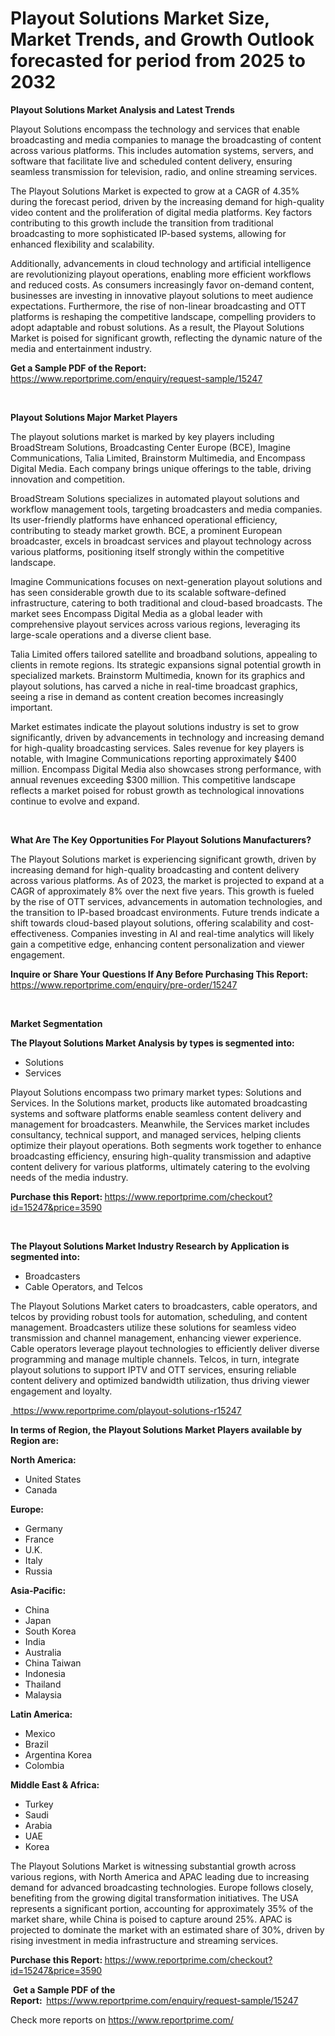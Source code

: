 <p><h1>Playout Solutions Market Size, Market Trends, and Growth Outlook forecasted for period from 2025 to 2032</h1></p><p><strong>Playout Solutions Market Analysis and Latest Trends</strong></p>
<p><p>Playout Solutions encompass the technology and services that enable broadcasting and media companies to manage the broadcasting of content across various platforms. This includes automation systems, servers, and software that facilitate live and scheduled content delivery, ensuring seamless transmission for television, radio, and online streaming services. </p><p>The Playout Solutions Market is expected to grow at a CAGR of 4.35% during the forecast period, driven by the increasing demand for high-quality video content and the proliferation of digital media platforms. Key factors contributing to this growth include the transition from traditional broadcasting to more sophisticated IP-based systems, allowing for enhanced flexibility and scalability. </p><p>Additionally, advancements in cloud technology and artificial intelligence are revolutionizing playout operations, enabling more efficient workflows and reduced costs. As consumers increasingly favor on-demand content, businesses are investing in innovative playout solutions to meet audience expectations. Furthermore, the rise of non-linear broadcasting and OTT platforms is reshaping the competitive landscape, compelling providers to adopt adaptable and robust solutions. As a result, the Playout Solutions Market is poised for significant growth, reflecting the dynamic nature of the media and entertainment industry.</p></p>
<p><strong>Get a Sample PDF of the Report:&nbsp;</strong> <a href="https://www.reportprime.com/enquiry/request-sample/15247?utm_campaign=1902&utm_medium=2&utm_source=Github&utm_content=ia&utm_term=20032025&utm_id=playout-solutions">https://www.reportprime.com/enquiry/request-sample/15247</a></p>
<p>&nbsp;</p>
<p><strong>Playout Solutions Major Market Players</strong></p>
<p><p>The playout solutions market is marked by key players including BroadStream Solutions, Broadcasting Center Europe (BCE), Imagine Communications, Talia Limited, Brainstorm Multimedia, and Encompass Digital Media. Each company brings unique offerings to the table, driving innovation and competition.</p><p>BroadStream Solutions specializes in automated playout solutions and workflow management tools, targeting broadcasters and media companies. Its user-friendly platforms have enhanced operational efficiency, contributing to steady market growth. BCE, a prominent European broadcaster, excels in broadcast services and playout technology across various platforms, positioning itself strongly within the competitive landscape.</p><p>Imagine Communications focuses on next-generation playout solutions and has seen considerable growth due to its scalable software-defined infrastructure, catering to both traditional and cloud-based broadcasts. The market sees Encompass Digital Media as a global leader with comprehensive playout services across various regions, leveraging its large-scale operations and a diverse client base.</p><p>Talia Limited offers tailored satellite and broadband solutions, appealing to clients in remote regions. Its strategic expansions signal potential growth in specialized markets. Brainstorm Multimedia, known for its graphics and playout solutions, has carved a niche in real-time broadcast graphics, seeing a rise in demand as content creation becomes increasingly important.</p><p>Market estimates indicate the playout solutions industry is set to grow significantly, driven by advancements in technology and increasing demand for high-quality broadcasting services. Sales revenue for key players is notable, with Imagine Communications reporting approximately $400 million. Encompass Digital Media also showcases strong performance, with annual revenues exceeding $300 million. This competitive landscape reflects a market poised for robust growth as technological innovations continue to evolve and expand.</p></p>
<p>&nbsp;</p>
<p><strong>What Are The Key Opportunities For Playout Solutions Manufacturers?</strong></p>
<p><p>The Playout Solutions market is experiencing significant growth, driven by increasing demand for high-quality broadcasting and content delivery across various platforms. As of 2023, the market is projected to expand at a CAGR of approximately 8% over the next five years. This growth is fueled by the rise of OTT services, advancements in automation technologies, and the transition to IP-based broadcast environments. Future trends indicate a shift towards cloud-based playout solutions, offering scalability and cost-effectiveness. Companies investing in AI and real-time analytics will likely gain a competitive edge, enhancing content personalization and viewer engagement.</p></p>
<p><strong>Inquire or Share Your Questions If Any Before Purchasing This Report:</strong> <a href="https://www.reportprime.com/enquiry/pre-order/15247?utm_campaign=1902&utm_medium=2&utm_source=Github&utm_content=ia&utm_term=20032025&utm_id=playout-solutions">https://www.reportprime.com/enquiry/pre-order/15247</a></p>
<p>&nbsp;</p>
<p><strong>Market Segmentation</strong></p>
<p><strong>The Playout Solutions Market Analysis by types is segmented into:</strong></p>
<p><ul><li>Solutions</li><li>Services</li></ul></p>
<p><p>Playout Solutions encompass two primary market types: Solutions and Services. In the Solutions market, products like automated broadcasting systems and software platforms enable seamless content delivery and management for broadcasters. Meanwhile, the Services market includes consultancy, technical support, and managed services, helping clients optimize their playout operations. Both segments work together to enhance broadcasting efficiency, ensuring high-quality transmission and adaptive content delivery for various platforms, ultimately catering to the evolving needs of the media industry.</p></p>
<p><strong>Purchase this Report:&nbsp;</strong><a href="https://www.reportprime.com/checkout?id=15247&price=3590&utm_campaign=1902&utm_medium=2&utm_source=Github&utm_content=ia&utm_term=20032025&utm_id=playout-solutions">https://www.reportprime.com/checkout?id=15247&price=3590</a></p>
<p>&nbsp;</p>
<p><strong>The Playout Solutions Market Industry Research by Application is segmented into:</strong></p>
<p><ul><li>Broadcasters</li><li>Cable Operators, and Telcos</li></ul></p>
<p><p>The Playout Solutions Market caters to broadcasters, cable operators, and telcos by providing robust tools for automation, scheduling, and content management. Broadcasters utilize these solutions for seamless video transmission and channel management, enhancing viewer experience. Cable operators leverage playout technologies to efficiently deliver diverse programming and manage multiple channels. Telcos, in turn, integrate playout solutions to support IPTV and OTT services, ensuring reliable content delivery and optimized bandwidth utilization, thus driving viewer engagement and loyalty.</p></p>
<p><a href="https://www.reportprime.com/playout-solutions-r15247?utm_campaign=1902&utm_medium=2&utm_source=Github&utm_content=ia&utm_term=20032025&utm_id=playout-solutions">&nbsp;https://www.reportprime.com/playout-solutions-r15247</a></p>
<p><strong>In terms of Region, the Playout Solutions Market Players available by Region are:</strong></p>
<p>
    <p> <strong> North America: </strong>
        <ul>
            <li>United States</li>
            <li>Canada</li>
        </ul>
        </p> 
    <p> <strong> Europe: </strong>
        <ul>
            <li>Germany</li>
            <li>France</li>
            <li>U.K.</li>
            <li>Italy</li>
            <li>Russia</li>
        </ul>
        </p> 
    <p> <strong> Asia-Pacific: </strong>
        <ul>
            <li>China</li>
            <li>Japan</li>
            <li>South Korea</li>
            <li>India</li>
            <li>Australia</li>
            <li>China Taiwan</li>
            <li>Indonesia</li>
            <li>Thailand</li>
            <li>Malaysia</li>
        </ul>
        </p> 
    <p> <strong> Latin America: </strong>
        <ul>
            <li>Mexico</li>
            <li>Brazil</li>
            <li>Argentina Korea</li>
            <li>Colombia</li>
        </ul>
        </p> 
    <p> <strong> Middle East & Africa: </strong>
        <ul>
            <li>Turkey</li>
            <li>Saudi</li>
            <li>Arabia</li>
            <li>UAE</li>
            <li>Korea</li>
        </ul>
    </p>
    </p>
<p><p>The Playout Solutions Market is witnessing substantial growth across various regions, with North America and APAC leading due to increasing demand for advanced broadcasting technologies. Europe follows closely, benefiting from the growing digital transformation initiatives. The USA represents a significant portion, accounting for approximately 35% of the market share, while China is poised to capture around 25%. APAC is projected to dominate the market with an estimated share of 30%, driven by rising investment in media infrastructure and streaming services.</p></p>
<p><strong>Purchase this Report: </strong><a href="https://www.reportprime.com/checkout?id=15247&price=3590&utm_campaign=1902&utm_medium=2&utm_source=Github&utm_content=ia&utm_term=20032025&utm_id=playout-solutions">https://www.reportprime.com/checkout?id=15247&price=3590</a></p>
<p>&nbsp;<strong>Get a Sample PDF of the Report:&nbsp;&nbsp;</strong><a href="https://www.reportprime.com/enquiry/request-sample/15247?utm_campaign=1902&utm_medium=2&utm_source=Github&utm_content=ia&utm_term=20032025&utm_id=playout-solutions">https://www.reportprime.com/enquiry/request-sample/15247</a></p>
<p><strong></strong></p>
<p>Check more reports on <a href="https://www.reportprime.com/?utm_campaign=1902&utm_medium=2&utm_source=Github&utm_content=ia&utm_term=20032025&utm_id=playout-solutions">https://www.reportprime.com/</a></p>